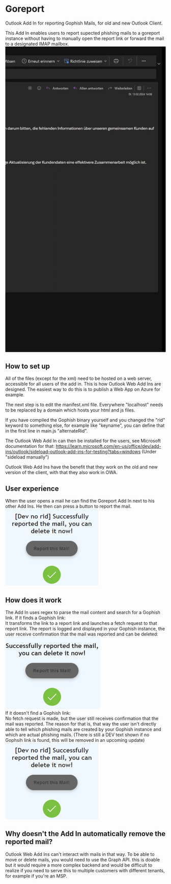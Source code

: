 # Goreport
Outlook Add In for reporting Gophish Mails, for old and new Outlook Client.

This Add In enables users to report supected phishing mails to a goreport instance without having to manually open the report link or forward the mail to a designated IMAP mailbox.
<br>
![Example Picture](assets/goreport_example_gif.gif)

<h2>How to set up</h2>

All of the files (except for the xml) need to be hosted on a web server, accessible for all users of the add in.
This is how Outlook Web Add Ins are designed.
The easiest way to do this is to publish a Web App on Azure for example.

The next step is to edit the manifest.xml file.
Everywhere "localhost" needs to be replaced by a domain which hosts your html and js files.

If you have compiled the Gophish binary yourself and you changed the "rid" keyword to something else, for example like "keyname", you can define that in the first line in main.js "alternateRid".

The Outlook Web Add In can then be installed for the users, see Microsoft documentation for that: <a>https://learn.microsoft.com/en-us/office/dev/add-ins/outlook/sideload-outlook-add-ins-for-testing?tabs=windows</a> (Under "sideload manually")

Outlook Web Add Ins have the benefit that they work on the old and new version of the client, with that they also work in OWA.

<h2>User experience</h2>

When the user opens a mail he can find the Goreport Add In next to his other Add Ins.
He then can press a button to report the mail.
![Example picture two](assets/goreport_example2.png)

<h2>How does it work</h2>

The Add In uses regex to parse the mail content and search for a Gophish link.
If it finds a Gophish link:
<br>
It transforms the link to a report link and launches a fetch request to that report link.
The report is logged and displayed in your Gophish instance, the user receive confirmation that the mail was reported and can be deleted:
<br>
![Example picture two](assets/goreport_example3.png)
<br>
If it doesn't find a Gophish link:
<br>
No fetch request is made, but the user still receives confirmation that the mail was reported.
The reason for that is, that way the user isn't directly able to tell which phishing mails are created by your Gophish instance and which are actual phishing mails.
(There is still a DEV text shown if no Gophsih link is found, this will be removed in an upcoming update)
<br>
![Example picture two](assets/goreport_example2.png)

<h2>Why doesn't the Add In automatically remove the reported mail?</h2>

Outlook Web Add Ins can't interact with mails in that way.
To be able to move or delete mails, you would need to use the Graph API. this is doable but it would require a more complex backend and would be difficult to realize if you need to serve this to multiple customers with different tenants, for example if you're an MSP.
